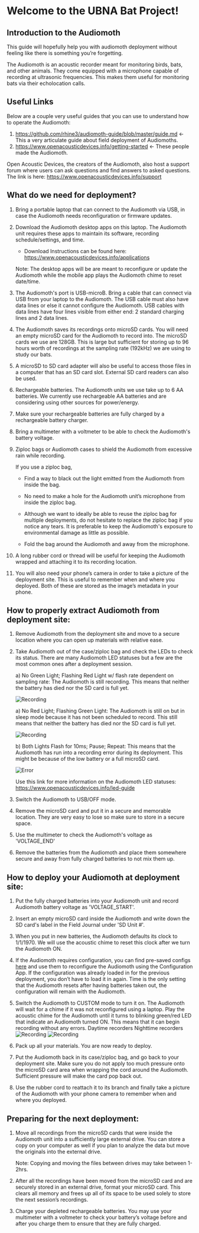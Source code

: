 # Welcome to the UBNA Bat Project!

## Introduction to the Audiomoth

This guide will hopefully help you with audiomoth deployment without feeling like there is something you’re forgetting.

The Audiomoth is an acoustic recorder meant for monitoring birds, bats, and other animals. They come equipped with a microphone capable of recording at ultrasonic frequencies. This makes them useful for monitoring bats via their echolocation calls.

## Useful Links

Below are a couple very useful guides that you can use to understand how to operate the Audiomoth:
1) https://github.com/rhine3/audiomoth-guide/blob/master/guide.md <- This a very articulate guide about field deployment of Audiomoths.
2) https://www.openacousticdevices.info/getting-started <- These people made the Audiomoth.

Open Acoustic Devices, the creators of the Audiomoth, also host a support forum where users can ask questions and find answers to asked questions. 
	The link is here: https://www.openacousticdevices.info/support

## What do we need for deployment?

1) Bring a portable laptop that can connect to the Audiomoth via USB, in case the Audiomoth needs reconfiguration or firmware updates.

2) Download the Audiomoth desktop apps on this laptop. The Audiomoth unit requires these apps to maintain its software, recording schedule/settings, and time.
	
	- Download Instructions can be found here: https://www.openacousticdevices.info/applications

	Note: The desktop apps will be are meant to reconfigure or update the Audiomoth while the mobile app plays the Audiomoth chime to reset date/time.

3) The Audiomoth's port is USB-microB. Bring a cable that can connect via USB from your laptop to the Audiomoth. The USB cable must also have data lines or else it cannot configure the Audiomoth. USB cables with data lines have four lines visible from either end: 2 standard charging lines and 2 data lines.

3) The Audiomoth saves its recordings onto microSD cards. You will need an empty microSD card for the Audiomoth to record into. The microSD cards we use are 128GB. This is large but sufficient for storing up to 96 hours worth of recordings at the sampling rate (192kHz) we are using to study our bats. 

4) A microSD to SD card adapter will also be useful to access those files in a computer that has an SD card slot. External SD card readers can also be used.

5) Rechargeable batteries. The Audiomoth units we use take up to 6 AA batteries. We currently use rechargeable AA batteries and are considering using other sources for power/energy.

6) Make sure your rechargeable batteries are fully charged by a rechargeable battery charger.

7) Bring a multimeter with a voltmeter to be able to check the Audiomoth's battery voltage.

8) Ziploc bags or Audiomoth cases to shield the Audiomoth from excessive rain while recording.

	If you use a ziploc bag, 

	- Find a way to black out the light emitted from the Audiomoth from inside the bag.

	- No need to make a hole for the Audiomoth unit’s microphone from inside the ziploc bag.

	- Although we want to ideally be able to reuse the ziploc bag for multiple deployments, do not hesitate to replace the ziploc bag if you notice any tears. It is preferable to keep the Audiomoth's exposure to environmental damage as little as possible.

	- Fold the bag around the Audiomoth and away from the microphone.

9) A long rubber cord or thread will be useful for keeping the Audiomoth wrapped and attaching it to its recording location.

10) You will also need your phone’s camera in order to take a picture of the deployment site. This is useful to remember when and where you deployed. Both of these are stored as the image’s metadata in your phone.

## How to properly extract Audiomoth from deployment site:

1) Remove Audiomoth from the deployment site and move to a secure location where you can open up materials with relative ease.

2) Take Audiomoth out of the case/ziploc bag and check the LEDs to check its status. There are many Audiomoth LED statuses but a few are the most common ones after a deployment session.
	
	a) No Green Light; Flashing Red Light w/ flash rate dependent on sampling rate: The Audiomoth is still recording. This means that neither the battery has died nor the SD card is full yet.
	
	![Recording](/DeploymentGuide/CommonLEDs/on_recording.png)
	
	a) No Red Light; Flashing Green Light: The Audiomoth is still on but in sleep mode because it has not been scheduled to record. This still means that neither the battery has died nor the SD card is full yet.
	
	![Recording](/DeploymentGuide/CommonLEDs/on_sleep.png)

	b) Both Lights Flash for 10ms; Pause; Repeat: This means that the Audiomoth has run into a recording error during its deployment. This might be because of the low battery or a full microSD card.
	
	![Error](/DeploymentGuide/CommonLEDs/error.png)
		
	Use this link for more information on the Audiomoth LED statuses:
https://www.openacousticdevices.info/led-guide

3) Switch the Audiomoth to USB/OFF mode.

4) Remove the microSD card and put it in a secure and memorable location. They are very easy to lose so make sure to store in a secure space.

5) Use the multimeter to check the Audiomoth's voltage as 'VOLTAGE_END'

6) Remove the batteries from the Audiomoth and place them somewhere secure and away from fully charged batteries to not mix them up.

## How to deploy your Audiomoth at deployment site:

1) Put the fully charged batteries into your Audiomoth unit and record Audiomoth battery voltage as 'VOLTAGE_START'.

2) Insert an empty microSD card inside the Audiomoth and write down the SD card's label in the Field Journal under 'SD Unit #'.

3) When you put in new batteries, the Audiomoth defaults its clock to 1/1/1970. We will use the acoustic chime to reset this clock after we turn the Audiomoth ON.

4) If the Audiomoth requires configuration, you can find pre-saved configs [here](/ConfigurationDetails) and use them to reconfigure the Audiomoth using the Configuration App. If the configuration was already loaded in for the previous deployment, you don’t have to load it in again. Time is the only setting that the Audiomoth resets after having batteries taken out, the configuration will remain with the Audiomoth.

5) Switch the Audiomoth to CUSTOM mode to turn it on. The Audiomoth will wait for a chime if it was not reconfigured using a laptop. Play the acoustic chime for the Audiomoth until it turns to blinking green/red LED that indicate an Audiomoth turned ON. This means that it can begin recording without any errors.
	 Daytime recorders					    Nighttime recorders
	![Recording](/DeploymentGuide/CommonLEDs/on_recording.png) ![Recording](/DeploymentGuide/CommonLEDs/on_sleep.png)
	
	

6) Pack up all your materials. You are now ready to deploy.
		
7) Put the Audiomoth back in its case/ziploc bag, and go back to your deployment site. Make sure you do not apply too much pressure onto the microSD card area when wrapping the cord around the Audiomoth. Sufficient pressure will make the card pop back out.

8) Use the rubber cord to reattach it to its branch and finally take a picture of the Audiomoth with your phone camera to remember when and where you deployed.

## Preparing for the next deployment:

1) Move all recordings from the microSD cards that were inside the Audiomoth unit into a sufficiently large external drive. You can store a copy on your computer as well if you plan to analyze the data but move the originals into the external drive.

	Note: Copying and moving the files between drives may take between 1-2hrs.

2) After all the recordings have been moved from the microSD card and are securely stored in an external drive, format your microSD card. This clears all memory and frees up all of its space to be used solely to store the next session’s recordings.

3) Charge your depleted rechargeable batteries. You may use your multimeter with a voltmeter to check your battery’s voltage before and after you charge them to ensure that they are fully charged. 

